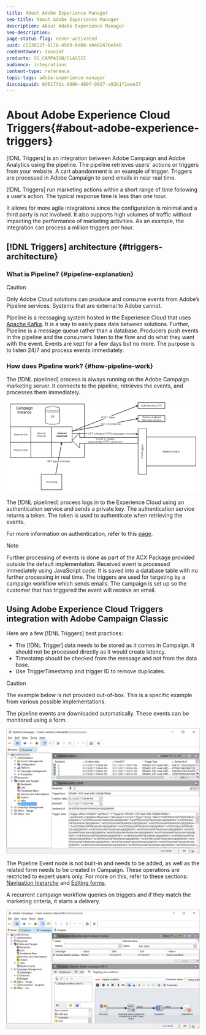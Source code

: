 ```yaml
---
title: About Adobe Experience Manager
seo-title: About Adobe Experience Manager
description: About Adobe Experience Manager
seo-description: 
page-status-flag: never-activated
uuid: c523822f-8178-4989-bd88-ab402470e540
contentOwner: sauviat
products: SG_CAMPAIGN/CLASSIC
audience: integrations
content-type: reference
topic-tags: adobe-experience-manager
discoiquuid: 0d617f1c-0d0b-489f-9027-a92b1f1eee37
---
```


# About Adobe Experience Cloud Triggers{#about-adobe-experience-triggers}

[!DNL Triggers] is an integration between Adobe Campaign and Adobe Analytics using the pipeline. The pipeline retrieves users' actions or triggers from your website. A cart abandonment is an example of trigger. Triggers are processed in Adobe Campaign to send emails in near real time.

[!DNL Triggers] run marketing actions within a short range of time following a user’s action. The typical response time is less than one hour.

It allows for more agile integrations since the configuration is minimal and a third party is not involved.
It also supports high volumes of traffic without impacting the performance of marketing activities. As an example, the integration can process a million triggers per hour.

## [!DNL Triggers] architecture {#triggers-architecture}

### What is Pipeline? {#pipeline-explanation}

>[!CAUTION]
>
>Only Adobe Cloud solutions can produce and consume events from Adobe’s Pipeline services. Systems that are external to Adobe cannot.

Pipeline is a messaging system hosted in the Experience Cloud that uses [Apache Kafka](http://kafka.apache.org/). It is a way to easily pass data between solutions. Further, Pipeline is a message queue rather than a database. Producers push events in the pipeline and the consumers listen to the flow and do what they want with the event. Events are kept for a few days but no more. The purpose is to listen 24/7 and process events immediately.

### How does Pipeline work? {#how-pipeline-work}

The [!DNL pipelined] process is always running on the Adobe Campaign marketing server. It connects to the pipeline, retrieves the events, and processes them immediately.

![](assets/triggers_2.png)

The [!DNL pipelined] process logs in to the Experience Cloud using an authentication service and sends a private key. The authentication service returns a token. The token is used to authenticate when retrieving the events.

For more information on authentication, refer to this [page](../../integrations/using/configuring-adobe-io.md).

>[!NOTE]
>
>Further processing of events is done as part of the ACX Package provided outside the default implementation. Received event is processed immediately using JavaScript code. It is saved into a database table with no further processing in real time. The triggers are used for targeting by a campaign workflow which sends emails. The campaign is set up so the customer that has triggered the event will receive an email.

## Using Adobe Experience Cloud Triggers integration with Adobe Campaign Classic

Here are a few [!DNL Triggers] best practices:

* The [!DNL Trigger] data needs to be stored as it comes in Campaign. It should not be processed directly as it would create latency.
* Timestamp should be checked from the message and not from the data base.
* Use TriggerTimestamp and trigger ID to remove duplicates.

>[!CAUTION]
>
>The example below is not provided out-of-box. This is a specific example from various possible implementations.

The pipeline events are downloaded automatically. These events can be monitored using a form.

![](assets/triggers_3.png)

The Pipeline Event node is not built-in and needs to be added, as well as the related form needs to be created in Campaign. These operations are restricted to expert users only. For more on this, refer to these sections: [Navigation hierarchy](../../configuration/using/about-navigation-hierarchy.md) and [Editing forms](../../configuration/using/editing-forms.md).

A recurrent campaign workflow queries on triggers and if they match the marketing criteria, it starts a delivery.

![](assets/triggers_4.png)
